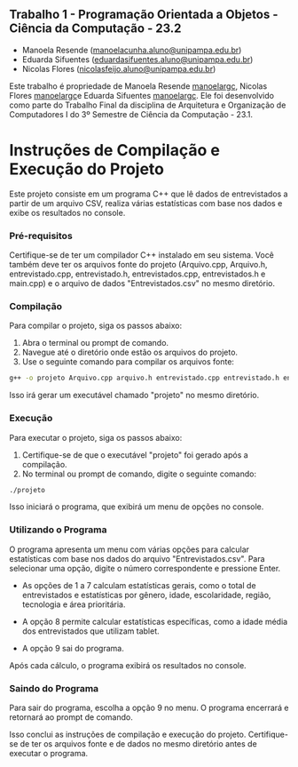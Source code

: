 ## Trabalho 1 - Programação Orientada a Objetos - Ciência da Computação - 23.2
- Manoela Resende (manoelacunha.aluno@unipampa.edu.br)
- Eduarda Sifuentes (eduardasifuentes.aluno@unipampa.edu.br)
- Nicolas Flores (nicolasfeijo.aluno@unipampa.edu.br)

Este trabalho é propriedade de Manoela Resende [manoelargc](https://github.com/manoelargc), Nicolas Flores [manoelargc](https://github.com/manoelargc)e Eduarda Sifuentes [manoelargc](https://github.com/manoelargc). Ele foi desenvolvido como parte do Trabalho Final da disciplina de Arquitetura e Organização de Computadores I do 3º Semestre de Ciência da Computação - 23.1.

# Instruções de Compilação e Execução do Projeto

Este projeto consiste em um programa C++ que lê dados de entrevistados a partir de um arquivo CSV, realiza várias estatísticas com base nos dados e exibe os resultados no console.

### Pré-requisitos

Certifique-se de ter um compilador C++ instalado em seu sistema. Você também deve ter os arquivos fonte do projeto (Arquivo.cpp, Arquivo.h, entrevistado.cpp, entrevistado.h, entrevistados.cpp, entrevistados.h e main.cpp) e o arquivo de dados "Entrevistados.csv" no mesmo diretório.

### Compilação

Para compilar o projeto, siga os passos abaixo:

1. Abra o terminal ou prompt de comando.
2. Navegue até o diretório onde estão os arquivos do projeto.
3. Use o seguinte comando para compilar os arquivos fonte:

```bash
g++ -o projeto Arquivo.cpp arquivo.h entrevistado.cpp entrevistado.h entrevistados.cpp entrevistados.h main.cpp
```

Isso irá gerar um executável chamado "projeto" no mesmo diretório.

### Execução

Para executar o projeto, siga os passos abaixo:

1. Certifique-se de que o executável "projeto" foi gerado após a compilação.
2. No terminal ou prompt de comando, digite o seguinte comando:

```bash
./projeto
```

Isso iniciará o programa, que exibirá um menu de opções no console.

### Utilizando o Programa

O programa apresenta um menu com várias opções para calcular estatísticas com base nos dados do arquivo "Entrevistados.csv". Para selecionar uma opção, digite o número correspondente e pressione Enter.

- As opções de 1 a 7 calculam estatísticas gerais, como o total de entrevistados e estatísticas por gênero, idade, escolaridade, região, tecnologia e área prioritária.

- A opção 8 permite calcular estatísticas específicas, como a idade média dos entrevistados que utilizam tablet.

- A opção 9 sai do programa.

Após cada cálculo, o programa exibirá os resultados no console.

### Saindo do Programa

Para sair do programa, escolha a opção 9 no menu. O programa encerrará e retornará ao prompt de comando.

Isso conclui as instruções de compilação e execução do projeto. Certifique-se de ter os arquivos fonte e de dados no mesmo diretório antes de executar o programa.